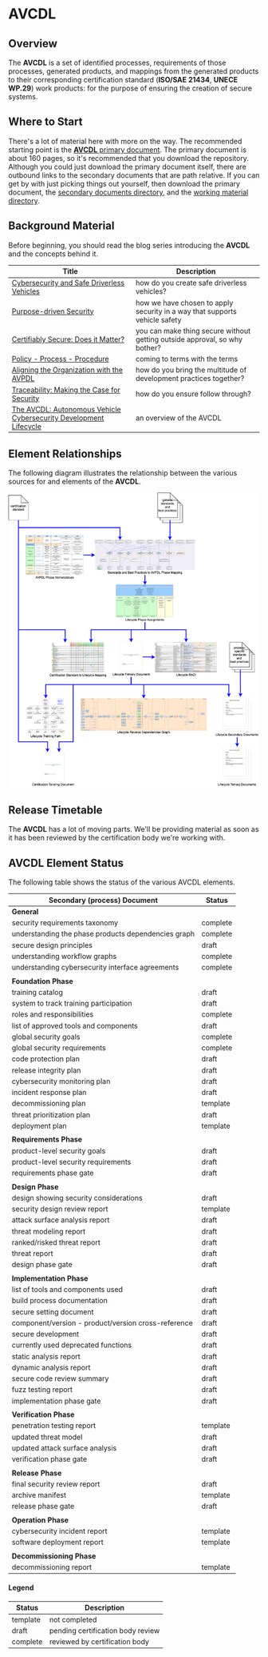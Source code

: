 # AVCDL

## Overview

The **AVCDL** is a set of identified processes, requirements of those processes, generated products,
and mappings from the generated products to their corresponding certification standard (**ISO/SAE 21434**,
**UNECE WP.29**) work products: for the purpose of ensuring the creation of secure systems.

## Where to Start

There's a lot of material here with more on the way. The recommended starting point is the [**AVCDL** primary document](./AVCDL.pdf). The primary document is about 160 pages, so it's recommended that you download the repository. Although you could just download the primary document itself, there are outbound links to the secondary documents that are path relative. If you can get by with just picking things out yourself, then download the primary document, the [secondary documents directory](./reference_documents/secondary_documents), and the [working material directory](./reference_documents/working_material).

## Background Material

Before beginning, you should read the blog series introducing the **AVCDL** and the concepts behind it.

| Title | Description |
|--|--|
| [Cybersecurity and Safe Driverless Vehicles](https://mindsofmotional.medium.com/cybersecurity-and-safe-driverless-vehicles-e7af87c59cad) | how do you create safe driverless vehicles? |
| [Purpose-driven Security](https://mindsofmotional.medium.com/purpose-driven-security-882c2d983216) | how we have chosen to apply security in a way that supports vehicle safety |
| [Certifiably Secure: Does it Matter?](https://mindsofmotional.medium.com/certifiably-secure-does-it-matter-9334c2566cf7) | you can make thing secure without getting outside approval, so why bother? |
| [Policy - Process - Procedure](https://mindsofmotional.medium.com/policy-process-procedure-whats-in-a-name-139bb98dd57f) | coming to terms with the terms |
| [Aligning the Organization with the AVPDL](https://mindsofmotional.medium.com/aligning-the-organization-with-the-avpdl-af1d60ea7c1f) | how do you bring the multitude of development practices together? |
| [Traceability: Making the Case for Security](https://mindsofmotional.medium.com/traceability-making-the-case-for-certification-62f3cb93c085) | how do you ensure follow through? |
| [The AVCDL: Autonomous Vehicle Cybersecurity Development Lifecycle](https://mindsofmotional.medium.com/avcdl-the-autonomous-vehicle-cybersecurity-development-lifecycle-266cf51e1cad) | an overview of the AVCDL |

## Element Relationships

The following diagram illustrates the relationship between the various sources for and elements of the **AVCDL**.

![lifecycle creation flow](./reference_documents/misc/images/processed/lifecycle%20creation%20flow.png)

## Release Timetable

The **AVCDL** has a lot of moving parts. We'll be providing material as soon as it has been reviewed by the certification body we're working with.

## AVCDL Element Status

The following table shows the status of the various AVCDL elements.

| Secondary (process) Document                        | Status   |
|-----------------------------------------------------|----------|
| **General**                                         |          |
| security requirements taxonomy                      | complete |
| understanding the phase products dependencies graph | complete |
| secure design principles                            | draft    |
| understanding workflow graphs                       | complete |
| understanding cybersecurity interface agreements    | complete |
|                                                     |          |
| **Foundation Phase**                                |          |
| training catalog                                    | draft    |
| system to track training participation              | draft    |
| roles and responsibilities                          | complete |
| list of approved tools and components               | draft    |
| global security goals                               | complete |
| global security requirements                        | complete |
| code protection plan                                | draft    |
| release integrity plan                              | draft    |
| cybersecurity monitoring plan                       | draft    |
| incident response plan                              | draft    |
| decommissioning plan                                | template |
| threat prioritization plan                          | draft    |
| deployment plan                                     | template |
|                                                     |          |
| **Requirements Phase**                              |          |
| product-level security goals                        | draft    |
| product-level security requirements                 | draft    |
| requirements phase gate                             | draft    |
|                                                     |          |
| **Design Phase**                                    |          |
| design showing security considerations              | draft    |
| security design review report                       | template |
| attack surface analysis report                      | draft    |
| threat modeling report                              | draft    |
| ranked/risked threat report                         | draft    |
| threat report                                       | draft    |
| design phase gate                                   | draft    |
|                                                     |          |
| **Implementation Phase**                            |          |
| list of tools and components used                   | draft    |
| build process documentation                         | draft    |
| secure setting document                             | draft    |
| component/version - product/version cross-reference | draft    |
| secure development                                  | draft    |
| currently used deprecated functions                 | draft    |
| static analysis report                              | draft    |
| dynamic analysis report                             | draft    |
| secure code review summary                          | draft    |
| fuzz testing report                                 | draft    |
| implementation phase gate                           | draft    |
|                                                     |          |
| **Verification Phase**                              |          |
| penetration testing report                          | template |
| updated threat model                                | draft    |
| updated attack surface analysis                     | draft    |
| verification phase gate                             | draft    |
|                                                     |          |
| **Release Phase**                                   |          |
| final security review report                        | draft    |
| archive manifest                                    | template |
| release phase gate                                  | draft    |
|                                                     |          |
| **Operation Phase**                                 |          |
| cybersecurity incident report                       | template |
| software deployment report                          | template |
|                                                     |          |
| **Decommissioning Phase**                           |          |
| decommissioning report                              | template |

#### Legend

| Status   | Description                       |
|----------|-----------------------------------|
| template | not completed                     |
| draft    | pending certification body review |
| complete | reviewed by certification body    |

